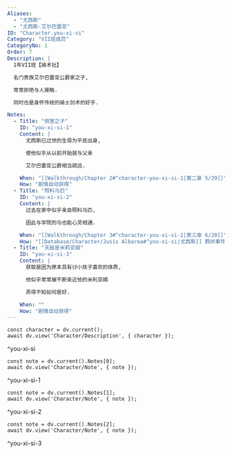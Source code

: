 ```yaml
---
Aliases:
  - "尤西斯"
  - "尤西斯·艾尔巴雷亚"
ID: "Character.you-xi-si"
Category: "VII班成员"
CategoryNo: 1
Order: 7
Description: |
  1年VII班【骑术社】

  名门贵族艾尔巴雷亚公爵家之子,

  常常拒绝与人接触.

  同时也是身怀传统的骑士剑术的好手.

Notes:
  - Title: "侧室之子"
    ID: "you-xi-si-1"
    Content: |
      尤西斯已过世的生母为平民出身,

      使他似乎从以前开始就与父亲

      艾尔巴雷亚公爵相当疏远.

    When: "[[Walkthrough/Chapter 2#^character-you-xi-si-1|第二章 5/29]]"
    How: "剧情自动获得"
  - Title: "照料马匹"
    ID: "you-xi-si-2"
    Content: |
      过去在家中似乎亲自照料马匹,

      因此与学院的马也能心灵相通.

    When: "[[Walkthrough/Chapter 3#^character-you-xi-si-2|第三章 6/20]]"
    How: "[[Database/Character/Jusis Albarea#^you-xi-si|尤西斯]] 羁绊事件"
  - Title: "天敌是米莉亚姆"
    ID: "you-xi-si-3"
    Content: |
      获取是因为原本具有讨小孩子喜欢的体质,

      他似乎常常被不断亲近他的米利亚姆

      弄得不知如何是好.

    When: ""
    How: "剧情自动获得"
---
```

```dataviewjs
const character = dv.current();
await dv.view('Character/Description', { character });
```
^you-xi-si

```dataviewjs
const note = dv.current().Notes[0];
await dv.view('Character/Note', { note });
```
^you-xi-si-1

```dataviewjs
const note = dv.current().Notes[1];
await dv.view('Character/Note', { note });
```
^you-xi-si-2

```dataviewjs
const note = dv.current().Notes[2];
await dv.view('Character/Note', { note });
```
^you-xi-si-3